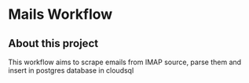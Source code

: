 # Mails Workflow

## About this project

This workflow aims to scrape emails from IMAP source, parse them and insert in postgres database in cloudsql
